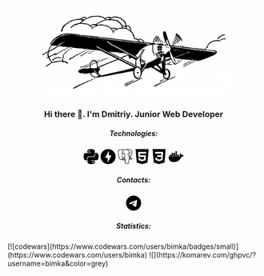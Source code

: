 <div id="image" align="center">
    <img src="https://github.com/bimka/bimka/blob/main/samolet.png" alt="Flight of Thought" width="400/>
</div

<div id="information" align="center">
    <h3>Hi there 👋. I'm Dmitriy. Junior Web Developer</h3>
    <h5>Technologies:</h5>
</div>

<div id="table" align="center">
    <img src="https://github.com/bimka/bimka/blob/main/python.svg" alt="Python" width="30"/>
    <img src="https://github.com/bimka/bimka/blob/main/fastapi.svg" alt="FastAPI" width="30"/>
    <img src="https://github.com/bimka/bimka/blob/main/postgresql.svg" alt="PostgreSQL" width="30"/>
    <img src="https://github.com/bimka/bimka/blob/main/html5.svg" alt="HTML5" width="30"/>
    <img src="https://github.com/bimka/bimka/blob/main/css3.svg" alt="CSS3" width="30"/>
    <img src="https://github.com/bimka/bimka/blob/main/docker.svg" alt="Docker" width="30"/>
</div>

<div id="contacts" align="center">
    <h5>Contacts:</h5>
    <a href="https://t.me/bimkaa"><img src="https://github.com/bimka/bimka/blob/main/telegram.svg" alt="Telegram" width="30"/></a>
</div>                                                                                              

<div id="statistic" align="center">
    <h5>Statistics:</h5>   
</div>
    [![codewars](https://www.codewars.com/users/bimka/badges/small)](https://www.codewars.com/users/bimka)        
    ![](https://komarev.com/ghpvc/?username=bimka&color=grey)                            


                                
<!--    

**bimka/bimka** is a ✨ _special_ ✨ repository because its `README.md` (this file) appears on your GitHub profile.

Here are some ideas to get you started:

- 🔭 I’m currently working on ...
- 🌱 I’m currently learning ...
- 👯 I’m looking to collaborate on ...
- 🤔 I’m looking for help with ...
- 💬 Ask me about ...
- 📫 How to reach me: ...
- 😄 Pronouns: ...
- ⚡ Fun fact: ...
-->

